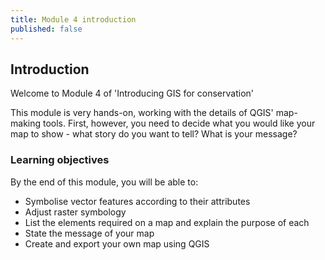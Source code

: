 ```yaml
---
title: Module 4 introduction
published: false
---
```


## Introduction
Welcome to Module 4 of 'Introducing GIS for conservation'

This module is very hands-on, working with the details of QGIS' map-making tools.  First, however, you need to decide what you would like your map to show - what story do you want to tell?  What is your message?

### Learning objectives
By the end of this module, you will be able to:
- Symbolise vector features according to their attributes
- Adjust raster symbology
- List the elements required on a map and explain the purpose of each
- State the message of your map
- Create and export your own map using QGIS



<!-- labels?

- [ ] Adjust the transparency of layers
- [ ] Copy and paste layer styles e.g. symbology
 -->